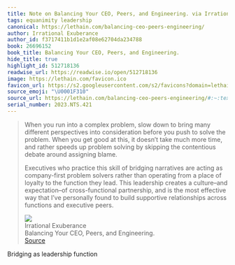 ```yaml
---
title: Note on Balancing Your CEO, Peers, and Engineering. via Irrational Exuberance
tags: equanimity leadership
canonical: https://lethain.com/balancing-ceo-peers-engineering/
author: Irrational Exuberance
author_id: f3717411b1d1e2af08e62704da234788
book: 26696152
book_title: Balancing Your CEO, Peers, and Engineering.
hide_title: true
highlight_id: 512718136
readwise_url: https://readwise.io/open/512718136
image: https://lethain.com/favicon.ico
favicon_url: https://s2.googleusercontent.com/s2/favicons?domain=lethain.com
source_emoji: "\U0001F310"
source_url: https://lethain.com/balancing-ceo-peers-engineering/#:~:text=When%20you%20run,and%20executive%20peers.
serial_number: 2023.NTS.421
---
```

> When you run into a complex problem, slow down to bring many different perspectives into consideration before you push to solve the problem. When you get good at this, it doesn’t take much more time, and rather speeds up problem solving by skipping the contentious debate around assigning blame.
> 
> Executives who practice this skill of bridging narratives are acting as company-first problem solvers rather than operating from a place of loyalty to the function they lead. This leadership creates a culture–and expectation–of cross-functional partnership, and is the most effective way that I’ve personally found to build supportive relationships across functions and executive peers.
> <div class="quoteback-footer"><div class="quoteback-avatar"><img class="mini-favicon" src="https://s2.googleusercontent.com/s2/favicons?domain=lethain.com"></div><div class="quoteback-metadata"><div class="metadata-inner"><span style="display:none">FROM:</span><div aria-label="Irrational Exuberance" class="quoteback-author"> Irrational Exuberance</div><div aria-label="Balancing Your CEO, Peers, and Engineering." class="quoteback-title"> Balancing Your CEO, Peers, and Engineering.</div></div></div><div class="quoteback-backlink"><a target="_blank" aria-label="go to the full text of this quotation" rel="noopener" href="https://lethain.com/balancing-ceo-peers-engineering/#:~:text=When%20you%20run,and%20executive%20peers." class="quoteback-arrow"> Source</a></div></div>

Bridging as leadership function